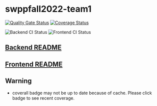 # swppfall2022-team1
[![Quality Gate Status](https://sonarcloud.io/api/project_badges/measure?project=swsnu_swppfall2022-team1&metric=alert_status)](https://sonarcloud.io/dashboard?id=swsnu_swppfall2022-team1)
[![Coverage Status](https://coveralls.io/repos/github/swsnu/swppfall2022-team1/badge.svg?branch=main)](https://coveralls.io/github/swsnu/swppfall2022-team1?branch=main)

![Backend CI Status](https://github.com/swsnu/swppfall2022-team1/actions/workflows/Backend-CI.yml/badge.svg)
![Frontend CI Status](https://github.com/swsnu/swppfall2022-team1/actions/workflows/frontend-eslint-pr.yml/badge.svg)

## [Backend README](https://github.com/swsnu/swppfall2022-team1/blob/main/udong-backend/README.md)

## [Frontend README](https://github.com/swsnu/swppfall2022-team1/blob/main/udong-frontend/README.md)

## Warning

- coverall badge may not be up to date because of cache. Please click badge to see recent coverage.